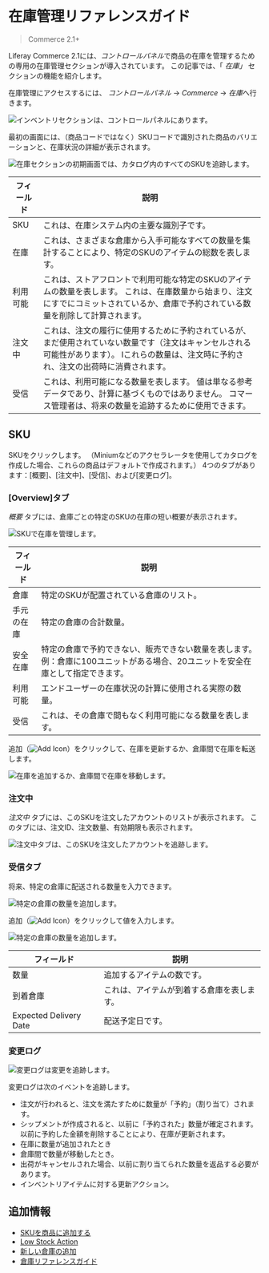 # 在庫管理リファレンスガイド

> Commerce 2.1+

Liferay Commerce 2.1には、*コントロールパネル*で商品の在庫を管理するための専用の在庫管理セクションが導入されています。 この記事では、「 *在庫」* セクションの機能を紹介します。

在庫管理にアクセスするには、 *コントロールパネル* → *Commerce* → *在庫*へ行きます。

![インベントリセクションは、コントロールパネルにあります。](./inventory-administration-reference-guide/images/01.png)

最初の画面には、（商品コードではなく）SKUコードで識別された商品のバリエーションと、在庫状況の詳細が表示されます。

![在庫セクションの初期画面では、カタログ内のすべてのSKUを追跡します。](./inventory-administration-reference-guide/images/02.png)

| フィールド | 説明                                                                                              |
| ----- | ----------------------------------------------------------------------------------------------- |
| SKU   | これは、在庫システム内の主要な識別子です。                                                                           |
| 在庫    | これは、さまざまな倉庫から入手可能なすべての数量を集計することにより、特定のSKUのアイテムの総数を表します。                                         |
| 利用可能  | これは、ストアフロントで利用可能な特定のSKUのアイテムの数量を表します。 これは、在庫数量から始まり、注文にすでにコミットされているか、倉庫で予約されている数量を削除して計算されます。   |
| 注文中   | これは、注文の履行に使用するために予約されているが、まだ使用されていない数量です（注文はキャンセルされる可能性があります）。 Iこれらの数量は、注文時に予約され、注文の出荷時に消費されます。 |
| 受信    | これは、利用可能になる数量を表します。 値は単なる参考データであり、計算に基づくものではありません。 コマース管理者は、将来の数量を追跡するために使用できます。                |

## SKU

SKUをクリックします。 （Miniumなどのアクセラレータを使用してカタログを作成した場合、これらの商品はデフォルトで作成されます。） 4つのタブがあります：[概要]、[注文中]、[受信]、および[変更ログ]。

### [Overview]タブ

*概要* タブには、倉庫ごとの特定のSKUの在庫の短い概要が表示されます。

![SKUで在庫を管理します。](./inventory-administration-reference-guide/images/03.png)

| フィールド | 説明                                                                  |
| ----- | ------------------------------------------------------------------- |
| 倉庫    | 特定のSKUが配置されている倉庫のリスト。                                               |
| 手元の在庫 | 特定の倉庫の合計数量。                                                         |
| 安全在庫  | 特定の倉庫で予約できない、販売できない数量を表します。 例：倉庫に100ユニットがある場合、20ユニットを安全在庫として指定できます。 |
| 利用可能  | エンドユーザーの在庫状況の計算に使用される実際の数量。                                         |
| 受信    | これは、その倉庫で間もなく利用可能になる数量を表します。                                        |

追加（![Add Icon](../../images/icon-add.png)）をクリックして、在庫を更新するか、倉庫間で在庫を転送します。

![在庫を追加するか、倉庫間で在庫を移動します。](./inventory-administration-reference-guide/images/04.png)

### 注文中

*注文中* タブには、このSKUを注文したアカウントのリストが表示されます。 このタブには、注文ID、注文数量、有効期限も表示されます。

![注文中タブは、このSKUを注文したアカウントを追跡します。](./inventory-administration-reference-guide/images/08.png)

### 受信タブ

将来、特定の倉庫に配送される数量を入力できます。

![特定の倉庫の数量を追加します。](./inventory-administration-reference-guide/images/06.png)

追加（![Add Icon](../../images/icon-add.png)）をクリックして値を入力します。

![特定の倉庫の数量を追加します。](./inventory-administration-reference-guide/images/05.png)

| フィールド                  | 説明                    |
| ---------------------- | --------------------- |
| 数量                     | 追加するアイテムの数です。         |
| 到着倉庫                   | これは、アイテムが到着する倉庫を表します。 |
| Expected Delivery Date | 配送予定日です。              |

### 変更ログ

![変更ログは変更を追跡します。](./inventory-administration-reference-guide/images/07.png)

変更ログは次のイベントを追跡します。

  - 注文が行われると、注文を満たすために数量が「予約」（割り当て）されます。
  - シップメントが作成されると、以前に「予約された」数量が確定されます。以前に予約した金額を削除することにより、在庫が更新されます。
  - 在庫に数量が追加されたとき
  - 倉庫間で数量が移動したとき。
  - 出荷がキャンセルされた場合、以前に割り当てられた数量を返品する必要があります。
  - インベントリアイテムに対する更新アクション。

## 追加情報

  - [SKUを商品に追加する](../creating-and-managing-products/products/adding-skus-to-your-products.md)
  - [Low Stock Action](./low-stock-action.md)
  - [新しい倉庫の追加](./adding-a-new-warehouse.md)
  - [倉庫リファレンスガイド](./warehouse-reference-guide.md)
